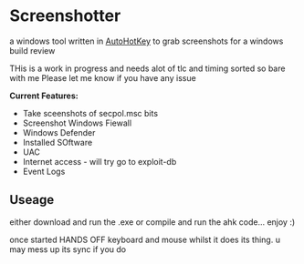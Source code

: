 # Screenshotter 

a windows tool written in [AutoHotKey](https://www.autohotkey.com/) to grab screenshots for a windows build review

THis is a work in progress and needs alot of tlc and timing sorted so bare with me 
Please let me know if you have any issue


**Current Features:** 

* Take sceenshots of secpol.msc bits
* Screenshot Windows Fiewall
* Windows Defender
* Installed SOftware
* UAC
* Internet access - will try go to exploit-db
* Event Logs


## Useage

either download and run the .exe or compile and run the ahk code... enjoy :) 

once started HANDS OFF  keyboard and mouse whilst it does its thing.  u may mess up its sync if you do
